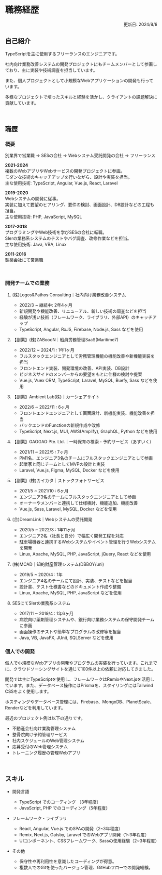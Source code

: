 # 職務経歴

<div style="text-align:right;">更新日: 2024/8/8</div>

## 自己紹介

TypeScriptを主に使用するフリーランスのエンジニアです。　　

社内向け業務改善システムの開発プロジェクトにもチームメンバーとして参画しており、主に実装や技術調査を担当しています。　　

また、個人プロジェクトとして小規模なWebアプリケーションの開発も行っています。　　

多様なプロジェクトで培ったスキルと経験を活かし、クライアントの課題解決に貢献しています。
 
<br/>

## 職歴

### 概要

別業界で営業職 → SESの会社 → Webシステム受託開発の会社 → フリーランス

**2021-2024**  
複数のWebアプリやWebサービスの開発プロジェクトに参画。  
モダンな技術のキャッチアップを行いながら、設計や実装を担当。  
主な使用技術: TypeScript, Angular, Vue.js, React, Laravel

**2019-2020**  
Webシステムの開発に従事。  
実装に加えて要望のヒアリング、要件の検討、画面設計、DB設計などの工程も担当。  
主な使用技術: PHP, JavaScript, MySQL

**2017-2018**  
プログラミングやWeb技術を学びSESの会社に転職。  
SIerの業務系システムのテストやバグ調査、改修作業などを担当。  
主な使用技術: Java, VBA, Linux

**2011-2016**   
製薬会社にて営業職

<br/>

### 開発チームでの業務

1. (株)Logos&Pathos Consulting｜社内向け業務改善システム 
    - 2022/3 ~ 継続中: 2年4ヶ月
    - 新規開発や機能改善、リニューアル、新しい技術の調査などを担当
    - 経験が浅い技術（フレームワーク、ライブラリ、外部API）のキャッチアップ
    - TypeScript, Angular, RxJS, Firebase, Node.js, Sass などを使用

2. 【副業】(株)ZABoooN｜船員労務管理SaaS(Maritime7)
    - 2022/12 ~ 2024/1 : 1年1ヶ月
    - フルスタックエンジニアとして労務管理機能の機能改善や新機能実装を担当
    - フロントエンド実装、開発環境の改善、API実装、DB設計
    - ビジネスサイドのメンバーからの要望をもとに仕様の検討や提案
    - Vue.js, Vuex ORM, TypeScript, Laravel, MySQL, Buefy, Sass などを使用

3. 【副業】Ambient Lab(株)｜カーシェアサイト
    - 2022/6 ~ 2022/11 : 6ヶ月
    - フロントエンドエンジニアとして画面設計、新機能実装、機能改善を担当
    - バックエンドのFunctionの新規作成や改修
    - TypeScript, Next.js, MUI, AWS(Amplify), GraphQL, Python などを使用

4. 【副業】GAOGAO Pte. Ltd.｜一時保育の検索・予約サービス（あすいく）
    - 2021/11 ~ 2022/5 : 7ヶ月
    - PM1名、エンジニア3名のチームにフルスタックエンジニアとして参画
    - 起業家と同じチームとしてMVPの設計と実装
    - Laravel, Vue.js, Figma, MySQL, Docker などを使用

5. 【副業】(株)カイカタ｜ストックフォトサービス
    - 2021/5 ~ 2021/10 : 6ヶ月 
    - エンジニア3名のチームにフルスタックエンジニアとして参画
    - オーナーやメンバーと連携して仕様検討、機能追加、機能改善
    - Vue.js, Sass, Laravel, MySQL, Docker などを使用

6. (合)DreamLink｜Webシステムの受託開発
    - 2020/5 ~ 2022/3 : 1年11ヶ月
    - エンジニア2名（社長と自分）で幅広く開発工程を対応
    - 駐車場機器と連携するWebシステムやイベント管理を行うWebシステムを開発
    - Linux, Apache, MySQL, PHP, JavaScript, jQuery, React などを使用

7. (株)MCAD｜知的財産管理システム(DBBOY/uni)
    - 2019/5 ~ 2020/4 : 1年 
    - エンジニア4名のチームにて設計、実装、テストなどを担当
    - 設計書、テスト仕様書などのドキュメント作成や整備
    - Linux, Apache, MySQL, PHP, JavaScript などを使用

8. SESにてSIerの業務系システム
    - 2017/11 ~ 2019/4 : 1年6ヶ月
    - 病院向け薬剤管理システムや、銀行向け業務システムの保守開発チームに参画
    - 画面操作のテストや簡単なプログラムの改修等を担当
    - Java, VB, JavaFX, JUnit, SQLServer などを使用


### 個人での開発

個人で小規模なWebアプリの開発やプログラムの実装を行っています。これまでに、クラウドソーシングサイトを通じて100件以上の依頼に対応してきました。　　

開発では主にTypeScriptを使用し、フレームワークはRemixやNext.jsを活用しています。また、データベース操作にはPrismaを、スタイリングにはTailwind CSSをよく使用します。　　

ホスティングやデータベース管理には、Firebase、MongoDB、PlanetScale、Renderなどを利用しています。　　

最近のプロジェクト例は以下の通りです。　　

- 不動産会社向け業務管理システム
- 整骨院向け予約管理サービス
- 社内スケジュールのWeb管理システム
- 応募受付のWeb管理システム
- トレーニング履歴の管理Webアプリ

<br/>

## スキル

- 開発言語
    - TypeScript でのコーディング （3年程度）
    - JavaScript, PHP でのコーディング（5年程度）

- フレームワーク・ライブラリ
    - React, Angular, Vue.js でのSPAの開発（2~3年程度）
    - Remix, Next.js, Gatsby, Laravel でのWebアプリ開発（1~3年程度）
    - UIコンポーネント、CSSフレームワーク、Sassの使用経験（2~3年程度）

- その他
    - 保守性や再利用性を意識したコーディングが得意。
    - 複数人でのGitを使ったバージョン管理、GitHubフローでの開発経験。
